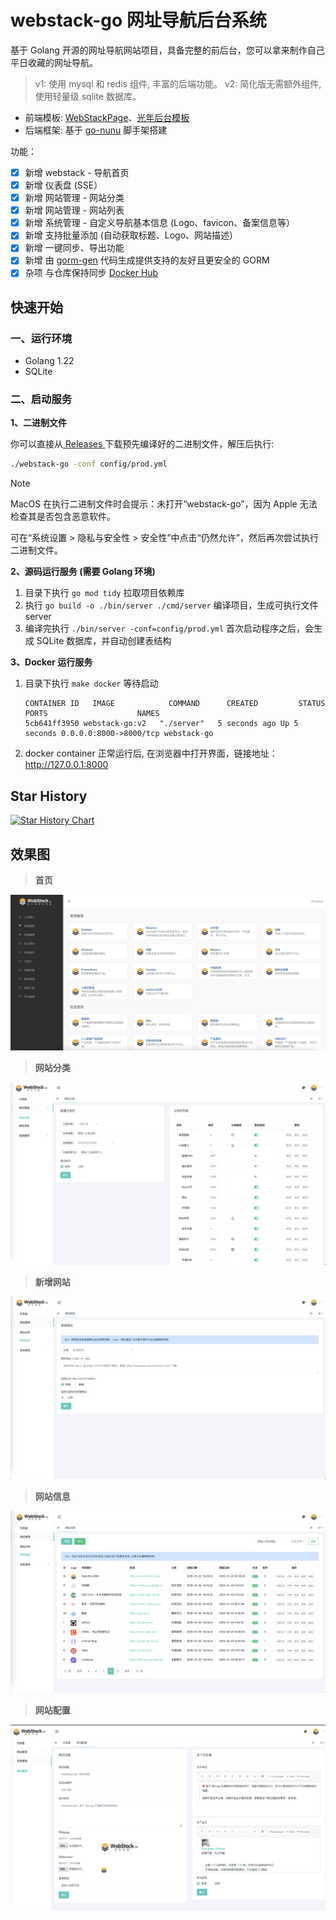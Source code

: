 # webstack-go 网址导航后台系统

基于 Golang 开源的网址导航网站项目，具备完整的前后台，您可以拿来制作自己平日收藏的网址导航。
> v1: 使用 mysql 和 redis 组件, 丰富的后端功能。 v2: 简化版无需额外组件, 使用轻量级 sqlite 数据库。

- 前端模板: [WebStackPage](https://github.com/WebStackPage/WebStackPage.github.io)、[光年后台模板](https://gitee.com/yinqi/Light-Year-Admin-Using-Iframe-v4)
- 后端框架: 基于 [go-nunu](https://github.com/go-nunu/nunu) 脚手架搭建

功能：
- [x] 新增 webstack - 导航首页
- [x] 新增 仪表盘 (SSE）
- [x] 新增 网站管理 - 网站分类
- [x] 新增 网站管理 - 网站列表
- [x] 新增 系统管理 - 自定义导航基本信息 (Logo、favicon、备案信息等）
- [x] 新增 支持批量添加 (自动获取标题、Logo、网站描述）
- [x] 新增 一键同步、导出功能
- [x] 新增 由 [gorm-gen](https://github.com/go-gorm/gen) 代码生成提供支持的友好且更安全的 GORM
- [x] 杂项 与仓库保持同步 [Docker Hub](https://hub.docker.com/r/ch3nnn/webstack-go/tags)

## 快速开始

### 一、运行环境

- Golang 1.22
- SQLite

### 二、启动服务

**1、二进制文件**

你可以直接从[ Releases ](https://github.com/ch3nnn/webstack-go/releases)下载预先编译好的二进制文件，解压后执行:

```bash
./webstack-go -conf config/prod.yml 
```

> [!NOTE]
> MacOS 在执行二进制文件时会提示：未打开“webstack-go”，因为 Apple 无法检查其是否包含恶意软件。
> 
> 可在“系统设置 > 隐私与安全性 > 安全性”中点击“仍然允许”，然后再次尝试执行二进制文件。


**2、源码运行服务 (需要 Golang 环境)**
1. 目录下执行 `go mod tidy` 拉取项目依赖库
2. 执行 `go build -o ./bin/server ./cmd/server` 编译项目，生成可执行文件 server 
3. 编译完执行 `./bin/server -conf=config/prod.yml` 首次启动程序之后，会生成 SQLite 数据库，并自动创建表结构


**3、Docker 运行服务**


1. 目录下执行 `make docker` 等待启动
   ```shell
   CONTAINER ID   IMAGE            COMMAND      CREATED         STATUS         PORTS                    NAMES
   5cb641ff3950 webstack-go:v2   "./server"   5 seconds ago Up 5 seconds 0.0.0.0:8000->8000/tcp webstack-go
   ```
2. docker container 正常运行后, 在浏览器中打开界面，链接地址：http://127.0.0.1:8000

## Star History

[![Star History Chart](https://api.star-history.com/svg?repos=ch3nnn/webstack-go&type=Date)](https://star-history.com/#ch3nnn/webstack-go&Date)

## 效果图

> **首页**

![](.github/image/index.png)

> **网站分类**

![](.github/image/category.png)

> **新增网站**

![](.github/image/add_site.png)

> **网站信息**

![](.github/image/site.png)

> **网站配置**

![](.github/image/config.png)
